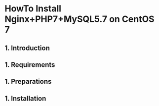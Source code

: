 # HowTo Install Nginx+PHP7+MySQL5.7 on CentOS 7

## 1. Introduction


## 1. Requirements


## 1. Preparations


## 1. Installation



